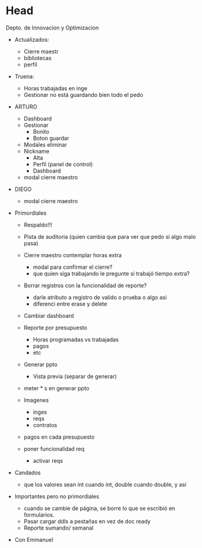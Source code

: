 # Head
Depto. de Innovacion y Optimizacion

- Actualizados:
  - Cierre maestr
  - bibliotecas
  - perfil
  
- Truena:
  - Horas trabajadas en inge
  - Gestionar no está guardando bien todo el pedo

- ARTURO
  - Dashboard
  - Gestionar
    - Bonito
    - Boton guardar
  - Modales eliminar
  - Nickname
    - Alta
    - Perfil (panel de control)
    - Dashboard
  - modal cierre maestro
  
- DIEGO
  - modal cierre maestro
    
- Primordiales
  - Respaldo!!!
  - Pista de auditoria (quien cambia que para ver que pedo si algo malo pasa)
  - Cierre maestro contemplar horas extra
    - modal para confirmar el cierre?
    - que quien siga trabajando le pregunte si trabajó tiempo extra?
  - Borrar registros con la funcionalidad de reporte?
    - darle atributo a registro de valido o prueba o algo asi
    - diferenci entre erase y delete
    
  - Cambiar dashboard
  - Reporte por presupuesto
    - Horas programadas vs trabajadas
    - pagos
    - etc
  
  - Generar ppto
    - Vista previa (separar de generar)
  - meter * s en generar ppto

  - Imagenes 
    - inges
    - reqs
    - contratos
  - pagos en cada presupuesto
  - poner funcionalidad req
    - activar reqs
  
- Candados
  - que los valores sean int cuando int, double cuando double, y así

- Importantes pero no primordiales
  - cuando se cambie de página, se borre lo que se escribió en formularios.
  - Pasar cargar ddls a pestañas en vez de doc ready
  - Reporte sumando/ semanal
- Con Emmanuel
